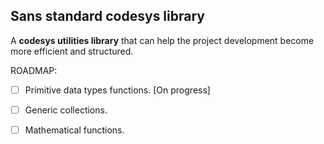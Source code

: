 ## Sans standard codesys library
A **codesys utilities library** that can help the project development become more efficient and structured.

ROADMAP:
- [ ] Primitive data types functions. [On progress]
- [ ] Generic collections.
- [ ] Mathematical functions.

